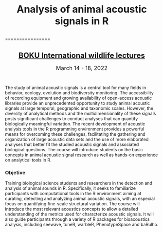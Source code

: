 <center>
</font><font size="6"><br><b>Analysis of animal acoustic signals in
R</b></font>
</center>
<br>

================

<!-- README.md is generated from README.Rmd. Please edit that file -->

<br>

<center>
<font size="5"><b><a href="https://boku.ac.at/en/lehrveranstaltungen/lva/296713">BOKU
International wildlife lectures</a><br></b></font>
</center>

<br>

<center>
<font size="4">March 14 - 18, 2022</font>
</center>

 

The study of animal acoustic signals is a central tool for many fields
in behavior, ecology, evolution and biodiversity monitoring. The
accessibility of recording equipment and growing availability of
open-access acoustic libraries provide an unprecedented opportunity to
study animal acoustic signals at large temporal, geographic and
taxonomic scales. However, the diversity of analytical methods and the
multidimensionality of these signals posts significant challenges to
conduct analyses that can quantify biologically meaningful variation.
The recent development of acoustic analysis tools in the R programming
environment provides a powerful means for overcoming these challenges,
facilitating the gathering and organization of large acoustic data sets
and the use of more elaborated analyses that better fit the studied
acoustic signals and associated biological questions. The course will
introduce students on the basic concepts in animal acoustic signal
research as well as hands-on experience on analytical tools in R.

### Objetive

Training biological science students and researchers in the detection
and analysis of animal sounds in R. Specifically, it seeks to
familiarize participants with computational tools in the R environment
aiming at curating, detecting and analyzing animal acoustic signals,
with an especial focus on quantifying fine-scale structural variation.
The course will introduce the most relevant acoustics concepts to allow
a detailed understanding of the metrics used for characterize acoustic
signals. It will also guide participants through a variety of R packages
for bioacoustics analysis, including seewave, tuneR, warbleR,
PhenotypeSpace and baRulho.
